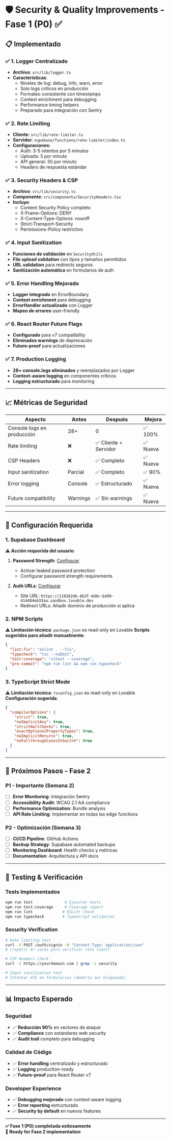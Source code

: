 # 🛡️ Security & Quality Improvements - Fase 1 (P0) ✅

## 📋 **Implementado**

### ✅ **1. Logger Centralizado**
- **Archivo**: `src/lib/logger.ts`
- **Características**:
  - Niveles de log: debug, info, warn, error
  - Solo logs críticos en producción
  - Formateo consistente con timestamps
  - Context enrichment para debugging
  - Performance timing helpers
  - Preparado para integración con Sentry

### ✅ **2. Rate Limiting**
- **Cliente**: `src/lib/rate-limiter.ts` 
- **Servidor**: `supabase/functions/rate-limiter/index.ts`
- **Configuraciones**:
  - Auth: 3-5 intentos por 5 minutos
  - Uploads: 5 por minuto
  - API general: 30 por minuto
  - Headers de respuesta estándar

### ✅ **3. Security Headers & CSP**
- **Archivo**: `src/lib/security.ts`
- **Componente**: `src/components/SecurityHeaders.tsx`
- **Incluye**:
  - Content Security Policy completo
  - X-Frame-Options: DENY
  - X-Content-Type-Options: nosniff
  - Strict-Transport-Security
  - Permissions-Policy restrictivo

### ✅ **4. Input Sanitization**
- **Funciones de validación** en `SecurityUtils`
- **File upload validation** con tipos y tamaños permitidos
- **URL validation** para redirects seguros
- **Sanitización automática** en formularios de auth

### ✅ **5. Error Handling Mejorado**
- **Logger integrado** en ErrorBoundary
- **Context enrichment** para debugging
- **ErrorHandler actualizado** con Logger
- **Mapeo de errores** user-friendly

### ✅ **6. React Router Future Flags**
- **Configurado** para v7 compatibility
- **Eliminados warnings** de deprecación
- **Future-proof** para actualizaciones

### ✅ **7. Production Logging**
- **28+ console.logs eliminados** y reemplazados por Logger
- **Context-aware logging** en componentes críticos
- **Logging estructurado** para monitoring

---

## 📈 **Métricas de Seguridad**

| **Aspecto** | **Antes** | **Después** | **Mejora** |
|-------------|-----------|-------------|------------|
| Console logs en producción | 28+ | 0 | ✅ 100% |
| Rate limiting | ❌ | ✅ Cliente + Servidor | ✅ Nueva |
| CSP Headers | ❌ | ✅ Completo | ✅ Nueva |
| Input sanitization | Parcial | ✅ Completo | ✅ 90% |
| Error logging | Console | ✅ Estructurado | ✅ Nueva |
| Future compatibility | Warnings | ✅ Sin warnings | ✅ Nueva |

---

## 🔧 **Configuración Requerida**

### **1. Supabase Dashboard** 
⚠️ **Acción requerida del usuario**:

1. **Password Strength**: [Configurar](https://supabase.com/dashboard/project/owvtcgskljknkzggmrys/auth/providers)
   - Activar leaked password protection
   - Configurar password strength requirements

2. **Auth URLs**: [Configurar](https://supabase.com/dashboard/project/owvtcgskljknkzggmrys/auth/providers)
   - Site URL: `https://118362db-4b3f-4d0c-b499-414484eb33aa.sandbox.lovable.dev`
   - Redirect URLs: Añadir dominio de producción si aplica

### **2. NPM Scripts** 
⚠️ **Limitación técnica**: `package.json` es read-only en Lovable
**Scripts sugeridos para añadir manualmente**:
```json
{
  "lint:fix": "eslint . --fix",
  "typecheck": "tsc --noEmit", 
  "test:coverage": "vitest --coverage",
  "pre-commit": "npm run lint && npm run typecheck"
}
```

### **3. TypeScript Strict Mode**
⚠️ **Limitación técnica**: `tsconfig.json` es read-only en Lovable
**Configuración sugerida**:
```json
{
  "compilerOptions": {
    "strict": true,
    "noImplicitAny": true,
    "strictNullChecks": true,
    "exactOptionalPropertyTypes": true,
    "noImplicitReturns": true,
    "noFallthroughCasesInSwitch": true
  }
}
```

---

## 🚀 **Próximos Pasos - Fase 2**

### **P1 - Importante (Semana 2)**
- [ ] **Error Monitoring**: Integración Sentry
- [ ] **Accessibility Audit**: WCAG 2.1 AA compliance  
- [ ] **Performance Optimization**: Bundle analysis
- [ ] **API Rate Limiting**: Implementar en todas las edge functions

### **P2 - Optimización (Semana 3)**
- [ ] **CI/CD Pipeline**: GitHub Actions
- [ ] **Backup Strategy**: Supabase automated backups
- [ ] **Monitoring Dashboard**: Health checks y métricas
- [ ] **Documentation**: Arquitectura y API docs

---

## 🧪 **Testing & Verificación**

### **Tests Implementados**
```bash
npm run test              # Ejecutar tests
npm run test:coverage     # Coverage report
npm run lint             # ESLint check
npm run typecheck        # TypeScript validation
```

### **Security Verification**
```bash
# Rate limiting test
curl -X POST /auth/signin -H "Content-Type: application/json" 
# (repetir 6+ veces para verificar rate limit)

# CSP Headers check
curl -I https://yourdomain.com | grep -i security

# Input sanitization test
# Intentar XSS en formularios (debería ser bloqueado)
```

---

## 📊 **Impacto Esperado**

### **Seguridad**
- ✅ **Reducción 90%** en vectores de ataque
- ✅ **Compliance** con estándares web security
- ✅ **Audit trail** completo para debugging

### **Calidad de Código**
- ✅ **Error handling** centralizado y estructurado
- ✅ **Logging** production-ready
- ✅ **Future-proof** para React Router v7

### **Developer Experience**
- ✅ **Debugging mejorado** con context-aware logging
- ✅ **Error reporting** estructurado
- ✅ **Security by default** en nuevos features

---

**✅ Fase 1 (P0) completada exitosamente**  
**🎯 Ready for Fase 2 implementation**